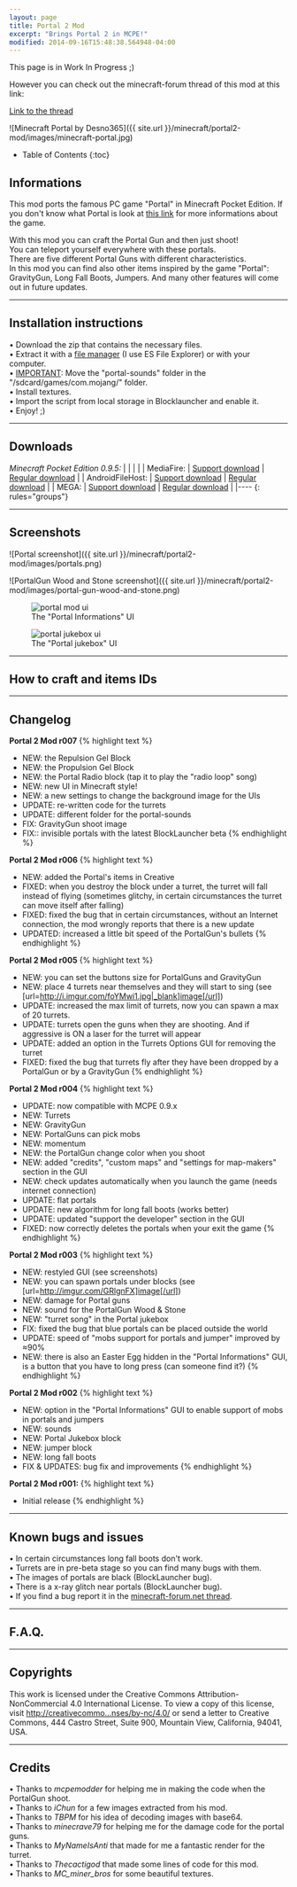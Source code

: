 ```yaml
---
layout: page
title: Portal 2 Mod
excerpt: "Brings Portal 2 in MCPE!"
modified: 2014-09-16T15:48:38.564948-04:00
---
```


This page is in Work In Progress ;)

However you can check out the minecraft-forum thread of this mod at this link:

<div markdown="0"><a href="http://bit.ly/1ysWtIO" class="btn">Link to the thread</a></div>

![Minecraft Portal by Desno365]({{ site.url }}/minecraft/portal2-mod/images/minecraft-portal.jpg)


* Table of Contents
{:toc}

## Informations

This mod ports the famous PC game "Portal" in Minecraft Pocket Edition. If you don't know what Portal is look at [this link](http://lmgtfy.com/?q=portal) for more informations about the game.

With this mod you can craft the Portal Gun and then just shoot!<br>
You can teleport yourself everywhere with these portals.<br>
There are five different Portal Guns with different characteristics.<br>
In this mod you can find also other items inspired by the game "Portal": GravityGun, Long Fall Boots, Jumpers. And many other features will come out in future updates.

---

## Installation instructions

• Download the zip that contains the necessary files.<br>
• Extract it with a [file manager](http://lmgtfy.com/?q=file+manager+android) (I use ES File Explorer) or with your computer.<br>
• <u>IMPORTANT</u>: Move the "portal-sounds" folder in the "/sdcard/games/com.mojang/" folder.<br>
• Install textures.<br>
• Import the script from local storage in Blocklauncher and enable it.<br>
• Enjoy! ;)

---

## Downloads

<i>Minecraft Pocket Edition 0.9.5:</i>
|  |  |  |
| MediaFire:       | [Support download](http://adf.ly/sQu1s) | [Regular download](http://www.mediafire.com/download/v22karukooyn2sr/Portal_Mod_r007_Desno365.zip) |
| AndroidFileHost: | [Support download](http://adf.ly/sQtuw) | [Regular download](https://www.androidfilehost.com/?fid=23681161096070998) |
| MEGA:            | [Support download](http://adf.ly/sQu3j) | [Regular download](https://mega.co.nz/#!eswB3DAK!a7PQ8-kZ0WklCHxyD_ZC7iMMr1ECSOjHzx217woAbm4) |
|----
{: rules="groups"}

---

## Screenshots

![Portal screenshot]({{ site.url }}/minecraft/portal2-mod/images/portals.png)

![PortalGun Wood and Stone screenshot]({{ site.url }}/minecraft/portal2-mod/images/portal-gun-wood-and-stone.png)

<figure>
  <img src="{{ site.url }}/minecraft/portal2-mod/images/portal-mod-ui.png" alt="portal mod ui">
  <figcaption>The "Portal Informations" UI</figcaption>
</figure>

<figure>
  <img src="{{ site.url }}/minecraft/portal2-mod/images/portal-jukebox.png" alt="portal jukebox ui">
  <figcaption>The "Portal jukebox" UI</figcaption>
</figure>

---

## How to craft and items IDs

---

## Changelog

**Portal 2 Mod r007**
{% highlight text %}
- NEW: the Repulsion Gel Block
- NEW: the Propulsion Gel Block
- NEW: the Portal Radio block (tap it to play the "radio loop" song)
- NEW: new UI in Minecraft style!
- NEW: a new settings to change the background image for the UIs
- UPDATE: re-written code for the turrets
- UPDATE: different folder for the portal-sounds
- FIX: GravityGun shoot image
- FIX:: invisible portals with the latest BlockLauncher beta
{% endhighlight %}

**Portal 2 Mod r006**
{% highlight text %}
- NEW: added the Portal's items in Creative
- FIXED: when you destroy the block under a turret, the turret will fall instead of flying (sometimes glitchy, in certain circumstances the turret can move itself after falling)
- FIXED: fixed the bug that in certain circumstances, without an Internet connection, the mod wrongly reports that there is a new update
- UPDATED: increased a little bit speed of the PortalGun's bullets
{% endhighlight %}

**Portal 2 Mod r005**
{% highlight text %}
- NEW: you can set the buttons size for PortalGuns and GravityGun
- NEW: place 4 turrets near themselves and they will start to sing (see [url=http://i.imgur.com/foYMwi1.jpg|_blank]image[/url])
- UPDATE: increased the max limit of turrets, now you can spawn a max of 20 turrets.
- UPDATE: turrets open the guns when they are shooting. And if aggressive is ON a laser for the turret will appear
- UPDATE: added an option in the Turrets Options GUI for removing the turret
- FIXED: fixed the bug that turrets fly after they have been dropped by a PortalGun or by a GravityGun
{% endhighlight %}

**Portal 2 Mod r004**
{% highlight text %}
- UPDATE: now compatible with MCPE 0.9.x
- NEW: Turrets
- NEW: GravityGun
- NEW: PortalGuns can pick mobs
- NEW: momentum
- NEW: the PortalGun change color when you shoot
- NEW: added "credits", "custom maps" and "settings for map-makers" section in the GUI
- NEW: check updates automatically when you launch the game (needs internet connection)
- UPDATE: flat portals
- UPDATE: new algorithm for long fall boots (works better)
- UPDATE: updated "support the developer" section in the GUI
- FIXED: now correctly deletes the portals when your exit the game
{% endhighlight %}

**Portal 2 Mod r003**
{% highlight text %}
- NEW: restyled GUI (see screenshots)
- NEW: you can spawn portals under blocks (see [url=http://imgur.com/GRlgnFX]image[/url])
- NEW: damage for Portal guns
- NEW: sound for the PortalGun Wood & Stone
- NEW: "turret song" in the Portal jukebox
- FIX: fixed the bug that blue portals can be placed outside the world
- UPDATE: speed of "mobs support for portals and jumper" improved by ≈90%
- NEW: there is also an Easter Egg hidden in the "Portal Informations" GUI, is a button that you have to long press (can someone find it?)
{% endhighlight %}

**Portal 2 Mod r002**
{% highlight text %}
- NEW: option in the "Portal Informations" GUI to enable support of mobs in portals and jumpers
- NEW: sounds
- NEW: Portal Jukebox block
- NEW: jumper block
- NEW: long fall boots
- FIX & UPDATES: bug fix and improvements
{% endhighlight %}

**Portal 2 Mod r001:**
{% highlight text %}
- Initial release
{% endhighlight %}

---

## Known bugs and issues


• In certain circumstances long fall boots don't work.<br>
• Turrets are in pre-beta stage so you can find many bugs with them.<br>
• The images of portals are black (BlockLauncher bug).<br>
• There is a x-ray glitch near portals (BlockLauncher bug).<br>
• If you find a bug report it in the [minecraft-forum.net thread](http://bit.ly/1ysWtIO).

---

## F.A.Q.


---

## Copyrights

This work is licensed under the Creative Commons Attribution- NonCommercial 4.0 International License. To view a copy of this license, visit [http://creativecommo...nses/by-nc/4.0/](http://creativecommons.org/licenses/by-nc/4.0/) or send a letter to Creative Commons, 444 Castro Street, Suite 900, Mountain View, California, 94041, USA.

---

## Credits

• Thanks to <i>mcpemodder</i> for helping me in making the code when the PortalGun shoot.<br>
• Thanks to <i>iChun</i> for a few images extracted from his mod.<br>
• Thanks to <i>TBPM</i> for his idea of decoding images with base64.<br>
• Thanks to <i>minecrave79</i> for helping me for the damage code for the portal guns.<br>
• Thanks to <i>MyNameIsAnti</i> that made for me a fantastic render for the turret.<br>
• Thanks to <i>Thecactigod</i> that made some lines of code for this mod.<br>
• Thanks to <i>MC_miner_bros</i> for some beautiful textures.

